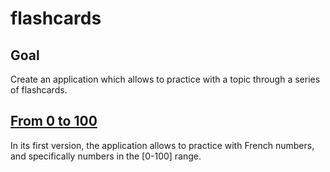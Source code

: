 # flashcards

## Goal

Create an application which allows to practice with a topic through a series of flashcards.

## [From 0 to 100](https://codepen.io/borntofrappe/full/qBWJWqe)

In its first version, the application allows to practice with French numbers, and specifically numbers in the [0-100] range.

